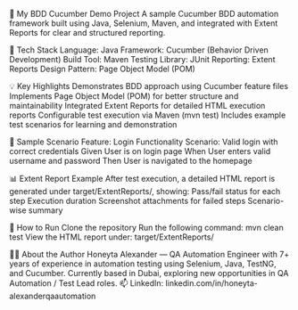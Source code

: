 🥒 My BDD Cucumber Demo Project
A sample Cucumber BDD automation framework built using Java, Selenium, Maven, and integrated with Extent Reports for clear and structured reporting.

🚀 Tech Stack
Language: Java
Framework: Cucumber (Behavior Driven Development)
Build Tool: Maven
Testing Library: JUnit
Reporting: Extent Reports
Design Pattern: Page Object Model (POM)

💡 Key Highlights
Demonstrates BDD approach using Cucumber feature files
Implements Page Object Model (POM) for better structure and maintainability
Integrated Extent Reports for detailed HTML execution reports
Configurable test execution via Maven (mvn test)
Includes example test scenarios for learning and demonstration

🧠 Sample Scenario
    Feature: Login Functionality
    Scenario: Valid login with correct credentials
    Given User is on login page
    When User enters valid username and password
    Then User is navigated to the homepage
    
📊 Extent Report Example
After test execution, a detailed HTML report is generated under target/ExtentReports/, showing:
Pass/fail status for each step
Execution duration
Screenshot attachments for failed steps
Scenario-wise summary

🧩 How to Run
Clone the repository
Run the following command:
mvn clean test
View the HTML report under:
target/ExtentReports/

👩‍💻 About the Author
Honeyta Alexander — QA Automation Engineer with 7+ years of experience in automation testing using Selenium, Java, TestNG, and Cucumber.
Currently based in Dubai, exploring new opportunities in QA Automation / Test Lead roles.
📫 LinkedIn: linkedin.com/in/honeyta-alexanderqaautomation
